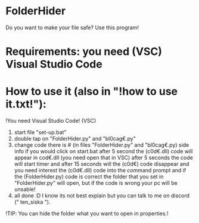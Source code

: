 # FolderHider
Do you want to make your file safe? Use this program!
# Requirements: you need (VSC) Visual Studio Code

# How to use it (also in "!how to use it.txt!"):
!You need Visual Studio Code! (VSC)
1. start file "set-up.bat"
2. double tap on "FolderHider.py" and "bl0cag€.py"
3. change code there is # (in files "FolderHider.py" and "bl0cag€.py)
side info if you would click on start.bat after 5 second the (c0d€.dll) code will appear in cod€.dll (you need open that in VSC) after 5 seconds the code will start timer and after 15 seconds will the (c0d€) code disappear and you need interest the (c0d€.dll) code into the command prompt and if the (FolderHider.py) code is correct the folder that you set in "FolderHider.py" will open, but if the code is wrong your pc will be unsable!
4. all done :D
I know its not best explain but you can talk to me on discord (" ten_siska ").


!TIP: You can hide the folder what you want to open in properties.!
